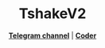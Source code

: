 <h1 align="center">TshakeV2</h1>

<p align="center">
  <strong><a href="https://t.me/homespeople2">Telegram channel</a></strong> |
  <strong><a href="https://t.me/Developer_2018">Coder</a></strong>
</p>
